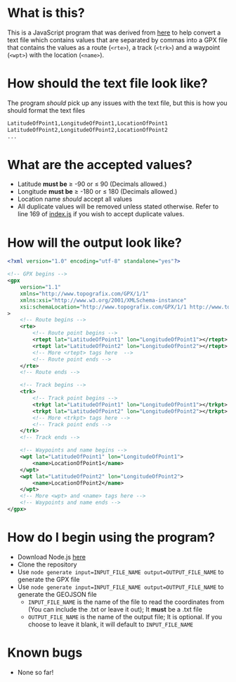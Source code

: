 # What is this?
This is a JavaScript program that was derived from [here](https://gitlab.com/3nvy/gpx-route-generator-console) to help convert a text file which contains values that are separated by commas into a GPX file that contains the values as a route (```<rte>```), a track (```<trk>```) and a waypoint (```<wpt>```) with the location (```<name>```).

# How should the text file look like?
The program *should* pick up any issues with the text file, but this is how you should format the text files
```txt
LatitudeOfPoint1,LongitudeOfPoint1,LocationOfPoint1
LatitudeOfPoint2,LongitudeOfPoint2,LocationOfPoint2
...
```

# What are the accepted values?
*  Latitude **must be** ≥ -90 or ≤ 90 (Decimals allowed.)
* Longitude **must be** ≥ -180 or ≤ 180 (Decimals allowed.)
* Location name *should* accept all values
* All duplicate values will be removed unless stated otherwise. Refer to line 169 of [index.js](index.js) if you wish to accept duplicate values.

# How will the output look like?
```xml
<?xml version="1.0" encoding="utf-8" standalone="yes"?>

<!-- GPX begins -->
<gpx
	version="1.1"
	xmlns="http://www.topografix.com/GPX/1/1"
	xmlns:xsi="http://www.w3.org/2001/XMLSchema-instance"
	xsi:schemaLocation="http://www.topografix.com/GPX/1/1 http://www.topografix.com/GPX/1/1/gpx.xsd"
>
	<!-- Route begins -->
	<rte>
		<!-- Route point begins -->
		<rtept lat="LatitudeOfPoint1" lon="LongitudeOfPoint1"></rtept>
		<rtept lat="LatitudeOfPoint2" lon="LongitudeOfPoint2"></rtept>
		<!-- More <rtept> tags here  -->
		<!-- Route point ends -->
	</rte>
	<!-- Route ends -->

	<!-- Track begins -->
	<trk>
		<!-- Track point begins -->
		<trkpt lat="LatitudeOfPoint1" lon="LongitudeOfPoint1"></trkpt>
		<trkpt lat="LatitudeOfPoint2" lon="LongitudeOfPoint2"></trkpt>
		<!-- More <trkpt> tags here -->
		<!-- Track point ends -->
	</trk>
	<!-- Track ends -->

	<!-- Waypoints and name begins -->
	<wpt lat="LatitudeOfPoint1" lon="LongitudeOfPoint1">
		<name>LocationOfPoint1</name>
	</wpt>
	<wpt lat="LatitudeOfPoint2" lon="LongitudeOfPoint2">
		<name>LocationOfPoint2</name>
	</wpt>
    <!-- More <wpt> and <name> tags here -->
	<!-- Waypoints and name ends -->
</gpx>
```

# How do I begin using the program?
* Download Node.js [here](https://nodejs.org/en/)
* Clone the repository
* Use ```node generate input=INPUT_FILE_NAME output=OUTPUT_FILE_NAME``` to generate the GPX file
* Use ```node generate input=INPUT_FILE_NAME output=OUTPUT_FILE_NAME``` to generate the GEOJSON file
    * ```INPUT_FILE_NAME``` is the name of the file to read the coordinates from (You can include the .txt or leave it out); It **must** be a .txt file
    * ```OUTPUT_FILE_NAME``` is the name of the output file; It is optional. If you choose to leave it blank, it will default to ```INPUT_FILE_NAME```

# Known bugs
* None so far!
